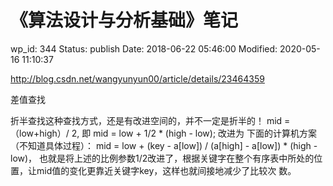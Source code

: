 # 《算法设计与分析基础》笔记


wp_id: 344
Status: publish
Date: 2018-06-22 05:46:00
Modified: 2020-05-16 11:10:37


http://blog.csdn.net/wangyunyun00/article/details/23464359

差值查找

折半查找这种查找方式，还是有改进空间的，并不一定是折半的！
mid = （low+high）/ 2, 即 mid = low + 1/2 * (high - low);
改进为 下面的计算机方案（不知道具体过程）：
mid = low + (key - a[low]) / (a[high] - a[low]) * (high - low)，
也就是将上述的比例参数1/2改进了，根据关键字在整个有序表中所处的位置，让mid值的变化更靠近关键字key，这样也就间接地减少了比较次 数。
